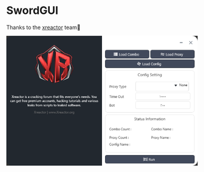 # SwordGUI
Thanks to the [xreactor](https://xreactor.org/) team🙏    

![$wordGUI](Images/SwordGUI.png)